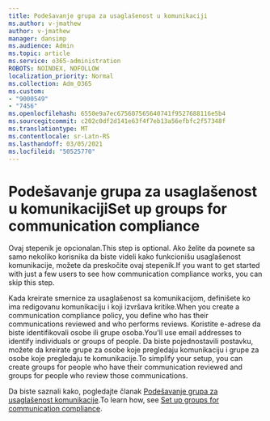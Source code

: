 ```yaml
---
title: Podešavanje grupa za usaglašenost u komunikaciji
ms.author: v-jmathew
author: v-jmathew
manager: dansimp
ms.audience: Admin
ms.topic: article
ms.service: o365-administration
ROBOTS: NOINDEX, NOFOLLOW
localization_priority: Normal
ms.collection: Adm_O365
ms.custom:
- "9000549"
- "7456"
ms.openlocfilehash: 6550e9a7ec675607565640741f9527688116e5b4
ms.sourcegitcommit: c202c0df2d141e63f4f7eb13a56efbfc2f57348f
ms.translationtype: MT
ms.contentlocale: sr-Latn-RS
ms.lasthandoff: 03/05/2021
ms.locfileid: "50525770"
---
```

# <a name="set-up-groups-for-communication-compliance"></a><span data-ttu-id="6618c-102">Podešavanje grupa za usaglašenost u komunikaciji</span><span class="sxs-lookup"><span data-stu-id="6618c-102">Set up groups for communication compliance</span></span>

<span data-ttu-id="6618c-103">Ovaj stepenik je opcionalan.</span><span class="sxs-lookup"><span data-stu-id="6618c-103">This step is optional.</span></span> <span data-ttu-id="6618c-104">Ako želite da poиnete sa samo nekoliko korisnika da biste videli kako funkcionišu usaglašenost komunikacije, možete da preskočite ovaj stepenik.</span><span class="sxs-lookup"><span data-stu-id="6618c-104">If you want to get started with just a few users to see how communication compliance works, you can skip this step.</span></span>  
  
<span data-ttu-id="6618c-105">Kada kreirate smernice za usaglašenost sa komunikacijom, definišete ko ima redigovanu komunikaciju i koji izvršava kritike.</span><span class="sxs-lookup"><span data-stu-id="6618c-105">When you create a communication compliance policy, you define who has their communications reviewed and who performs reviews.</span></span> <span data-ttu-id="6618c-106">Koristite e-adrese da biste identifikovali osobe ili grupe osoba.</span><span class="sxs-lookup"><span data-stu-id="6618c-106">You'll use email addresses to identify individuals or groups of people.</span></span> <span data-ttu-id="6618c-107">Da biste pojednostavili postavku, možete da kreirate grupe za osobe koje pregledaju komunikaciju i grupe za osobe koje pregledaju te komunikacije.</span><span class="sxs-lookup"><span data-stu-id="6618c-107">To simplify your setup, you can create groups for people who have their communication reviewed and groups for people who review those communications.</span></span>  
  
<span data-ttu-id="6618c-108">Da biste saznali kako, pogledajte članak [Podešavanje grupa za usaglašenost komunikacije](https://go.microsoft.com/fwlink/?linkid=2129594).</span><span class="sxs-lookup"><span data-stu-id="6618c-108">To learn how, see [Set up groups for communication compliance](https://go.microsoft.com/fwlink/?linkid=2129594).</span></span>
